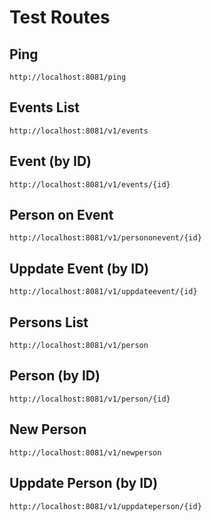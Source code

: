# Test Routes

## Ping

`http://localhost:8081/ping`

## Events List

`http://localhost:8081/v1/events`

## Event (by ID)

`http://localhost:8081/v1/events/{id}`

## Person on Event

`http://localhost:8081/v1/persononevent/{id}`

## Uppdate Event (by ID)

`http://localhost:8081/v1/uppdateevent/{id}`

## Persons List

`http://localhost:8081/v1/person`

## Person (by ID)

`http://localhost:8081/v1/person/{id}`

## New Person

`http://localhost:8081/v1/newperson`

## Uppdate Person (by ID)

`http://localhost:8081/v1/uppdateperson/{id}`